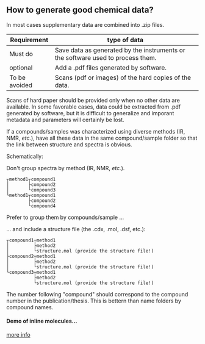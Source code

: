 

## How to generate good chemical data?

In most cases supplementary data are combined into .zip files.

Requirement|type of data
----|-----
Must do|Save data as generated by the instruments or the software used to process them.
optional|Add a .pdf files generated by software.
To be avoided|Scans (pdf or images) of the hard copies of the data.

Scans of hard paper should be provided only when no other data are available. In some favorable cases, data could be extracted from .pdf generated by software, but it is difficult to generalize and imporant metadata and parameters will certainly be lost. 

If a compounds/samples was characterized using diverse methods (IR, NMR, *etc.*), have all these data in the same compound/sample folder so that the link between structure and spectra is obvious. 

Schematically:

Don't group spectra by method (IR, NMR, *etc.*).
```
┬method1┬compound1
│       ├compound2
│       └compound3
└method1┬compound1
        ├compound2
        └compound4
```
Prefer to group them by compounds/sample ...

... and include a structure file (the .cdx, .mol, .dsf, etc.):
```
┬compound1┬method1
│         ├method2 
│         └structure.mol (provide the structure file!)
├compound2┬method1
│         ├method2 
│         └structure.mol (provide the structure file!)
└compound3┬method1
          ├method2 
          └structure.mol (provide the structure file!)
```
The number following "compound" should correspond to the compound number in the publication/thesis. This is bettern than name folders by compound names. 
#### Demo of inline molecules... 
 <script type="text/javascript" src="https://chemapps.stolaf.edu/jmol/jmol.php?model=acetone&inline&width=100"></script>

 <script type="text/javascript" src="https://chemapps.stolaf.edu/jmol/jmol.php?model=acetone&image2d&inline&width=100"></script>
[more info](https://chemapps.stolaf.edu/jmol/jmol.php)


<script 
src="https://chemapps.stolaf.edu/jmol/jmol.php?&amp;model=caffeine&amp;i
nline&amp;width=360&amp;height=360 " type="text/javascript"></script>

<script>
jmolCheckbox('display add (not _H)', 'hide add (not _H)', 'heavy atoms', true, 
'heavy','titel');
jmolCheckbox('display add _H', 'hide add _H', 'hydrogen', true , 'light','titel');
jmolCheckbox('display add _C', 'hide add _C', 'carbon', true, 'carb','titel');
jmolCheckbox('display add _O', 'hide add _O', 'oxygen', true, 'oxy','titel');
jmolCheckbox('display add _N', 'hide add _N', 'nitrogen', true, 'nitro','titel');

jmolSetCheckboxGroup('heavy', ['carb', 'oxy', 'nitro']);
</script>
